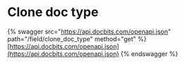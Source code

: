 # Clone doc type

{% swagger src="https://api.docbits.com/openapi.json" path="/field/clone_doc_type" method="get" %}
[https://api.docbits.com/openapi.json](https://api.docbits.com/openapi.json)
{% endswagger %}
